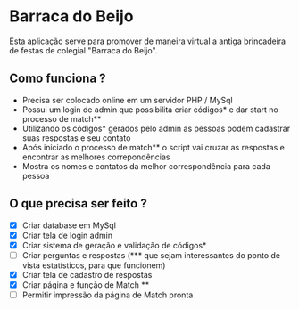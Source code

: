 # Barraca do Beijo

Esta aplicação serve para promover de maneira virtual a antiga brincadeira de festas de colegial "Barraca do Beijo".

## Como funciona ?

- Precisa ser colocado online em um servidor PHP / MySql
- Possui um login de admin que possibilita criar códigos* e dar start no processo de match**
- Utilizando os códigos* gerados pelo admin as pessoas podem cadastrar suas respostas e seu contato
- Após iniciado o processo de match** o script vai cruzar as respostas e encontrar as melhores correpondências
- Mostra os nomes e contatos da melhor correspondência para cada pessoa

## O que precisa ser feito ?

- [x] Criar database em MySql
- [x] Criar tela de login admin
- [x] Criar sistema de geração e validação de códigos*
- [ ] Criar perguntas e respostas (*** que sejam interessantes do ponto de vista estatísticos, para que funcionem)
- [x] Criar tela de cadastro de respostas 
- [x] Criar página e função de Match **
- [ ] Permitir impressão da página de Match pronta
